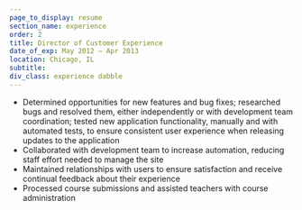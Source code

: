 ```yaml
---
page_to_display: resume
section_name: experience
order: 2
title: Director of Customer Experience
date_of_exp: May 2012 – Apr 2013
location: Chicago, IL
subtitle: 
div_class: experience dabble
---
```


* Determined opportunities for new features and bug fixes; researched bugs and resolved them, either independently or with development team coordination; tested new application functionality, manually and with automated tests, to ensure consistent user experience when releasing updates to the application
* Collaborated with development team to increase automation, reducing staff effort needed to manage the site
* Maintained relationships with users to ensure satisfaction and receive continual feedback about their experience
* Processed course submissions and assisted teachers with course administration 

